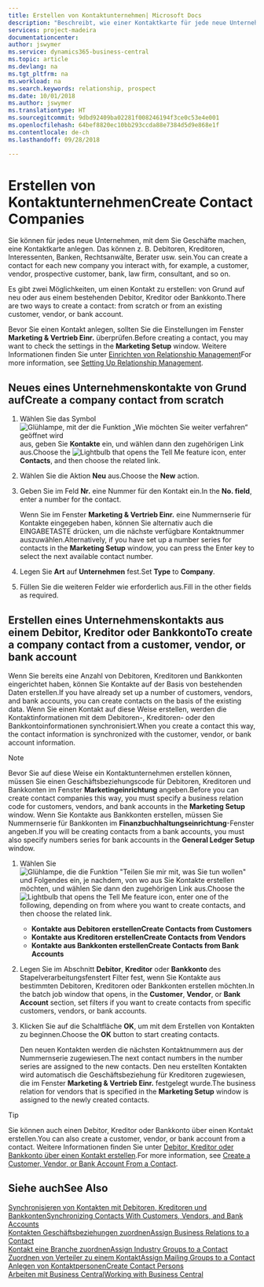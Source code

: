 ```yaml
---
title: Erstellen von Kontaktunternehmen| Microsoft Docs
description: "Beschreibt, wie einer Kontaktkarte für jede neue Unternehmung oder potentielle neuen Unternehmung erstellt wird, mit dem Sie eine Geschäftsbeziehung haben."
services: project-madeira
documentationcenter: 
author: jswymer
ms.service: dynamics365-business-central
ms.topic: article
ms.devlang: na
ms.tgt_pltfrm: na
ms.workload: na
ms.search.keywords: relationship, prospect
ms.date: 10/01/2018
ms.author: jswymer
ms.translationtype: HT
ms.sourcegitcommit: 9dbd92409ba02281f008246194f3ce0c53e4e001
ms.openlocfilehash: 64bef8820ec10bb293ccda88e7384d5d9e868e1f
ms.contentlocale: de-ch
ms.lasthandoff: 09/28/2018

---
```

# <a name="create-contact-companies"></a><span data-ttu-id="c3cb2-103">Erstellen von Kontaktunternehmen</span><span class="sxs-lookup"><span data-stu-id="c3cb2-103">Create Contact Companies</span></span>
<span data-ttu-id="c3cb2-104">Sie können für jedes neue Unternehmen, mit dem Sie Geschäfte machen, eine Kontaktkarte anlegen. Das können z. B. Debitoren, Kreditoren, Interessenten, Banken, Rechtsanwälte, Berater usw. sein.</span><span class="sxs-lookup"><span data-stu-id="c3cb2-104">You can create a contact for each new company you interact with, for example, a customer, vendor, prospective customer, bank, law firm, consultant, and so on.</span></span>

<span data-ttu-id="c3cb2-105">Es gibt zwei Möglichkeiten, um einen Kontakt zu erstellen: von Grund auf neu oder aus einem bestehenden Debitor, Kreditor oder Bankkonto.</span><span class="sxs-lookup"><span data-stu-id="c3cb2-105">There are two ways to create a contact: from scratch or from an existing customer, vendor, or bank account.</span></span>

<span data-ttu-id="c3cb2-106">Bevor Sie einen Kontakt anlegen, sollten Sie die Einstellungen im Fenster **Marketing & Vertrieb Einr.** überprüfen.</span><span class="sxs-lookup"><span data-stu-id="c3cb2-106">Before creating a contact, you may want to check the settings in the **Marketing Setup** window.</span></span> <span data-ttu-id="c3cb2-107">Weitere Informationen finden Sie unter [Einrichten von Relationship Management](marketing-setup-marketing.md)</span><span class="sxs-lookup"><span data-stu-id="c3cb2-107">For more information, see [Setting Up Relationship Management](marketing-setup-marketing.md).</span></span>

## <a name="create-a-company-contact-from-scratch"></a><span data-ttu-id="c3cb2-108">Neues eines Unternehmenskontakte von Grund auf</span><span class="sxs-lookup"><span data-stu-id="c3cb2-108">Create a company contact from scratch</span></span>
1. <span data-ttu-id="c3cb2-109">Wählen Sie das Symbol ![Glühlampe, mit der die Funktion „Wie möchten Sie weiter verfahren“ geöffnet wird](media/ui-search/search_small.png "Wie möchten Sie weiter verfahren?") aus, geben Sie **Kontakte** ein, und wählen dann den zugehörigen Link aus.</span><span class="sxs-lookup"><span data-stu-id="c3cb2-109">Choose the ![Lightbulb that opens the Tell Me feature](media/ui-search/search_small.png "Tell me what you want to do") icon, enter **Contacts**, and then choose the related link.</span></span>
2. <span data-ttu-id="c3cb2-110">Wählen Sie die Aktion **Neu** aus.</span><span class="sxs-lookup"><span data-stu-id="c3cb2-110">Choose the **New** action.</span></span>
3. <span data-ttu-id="c3cb2-111">Geben Sie im Feld **Nr.** eine Nummer für den Kontakt ein.</span><span class="sxs-lookup"><span data-stu-id="c3cb2-111">In the **No. field**, enter a number for the contact.</span></span>

    <span data-ttu-id="c3cb2-112">Wenn Sie im Fenster **Marketing & Vertrieb Einr.** eine Nummernserie für Kontakte eingegeben haben, können Sie alternativ auch die EINGABETASTE drücken, um die nächste verfügbare Kontaktnummer auszuwählen.</span><span class="sxs-lookup"><span data-stu-id="c3cb2-112">Alternatively, if you have set up a number series for contacts in the **Marketing Setup** window, you can press the Enter key to select the next available contact number.</span></span>  
4. <span data-ttu-id="c3cb2-113">Legen Sie **Art** auf **Unternehmen** fest.</span><span class="sxs-lookup"><span data-stu-id="c3cb2-113">Set **Type** to **Company**.</span></span>
5. <span data-ttu-id="c3cb2-114">Füllen Sie die weiteren Felder wie erforderlich aus.</span><span class="sxs-lookup"><span data-stu-id="c3cb2-114">Fill in the other fields as required.</span></span>

## <a name="to-create-a-company-contact-from-a-customer-vendor-or-bank-account"></a><span data-ttu-id="c3cb2-115">Erstellen eines Unternehmenskontakts aus einem Debitor, Kreditor oder Bankkonto</span><span class="sxs-lookup"><span data-stu-id="c3cb2-115">To create a company contact from a customer, vendor, or bank account</span></span>
<span data-ttu-id="c3cb2-116">Wenn Sie bereits eine Anzahl von Debitoren, Kreditoren und Bankkonten eingerichtet haben, können Sie Kontakte auf der Basis von bestehenden Daten erstellen.</span><span class="sxs-lookup"><span data-stu-id="c3cb2-116">If you have already set up a number of customers, vendors, and bank accounts, you can create contacts on the basis of the existing data.</span></span> <span data-ttu-id="c3cb2-117">Wenn Sie einen Kontakt auf diese Weise erstellen, werden die Kontaktinformationen mit dem Debitoren-, Kreditoren- oder den Bankkontoinformationen synchronisiert.</span><span class="sxs-lookup"><span data-stu-id="c3cb2-117">When you create a contact this way, the contact information is synchronized with the customer, vendor, or bank account information.</span></span>

> [!NOTE]  
>   <span data-ttu-id="c3cb2-118">Bevor Sie auf diese Weise ein Kontaktunternehmen erstellen können, müssen Sie einen Geschäftsbeziehungscode für Debitoren, Kreditoren und Bankkonten im Fenster **Marketingeinrichtung** angeben.</span><span class="sxs-lookup"><span data-stu-id="c3cb2-118">Before you can create contact companies this way, you must specify a business relation code for customers, vendors, and bank accounts in the **Marketing Setup** window.</span></span> <span data-ttu-id="c3cb2-119">Wenn Sie Kontakte aus Bankkonten erstellen, müssen Sie Nummernserie für Bankkonten im **Finanzbuchhaltungseinrichtung**-Fenster angeben.</span><span class="sxs-lookup"><span data-stu-id="c3cb2-119">If you will be creating contacts from a bank accounts, you must also specify numbers series for bank accounts in the **General Ledger Setup** window.</span></span>

1. <span data-ttu-id="c3cb2-120">Wählen Sie ![Glühlampe, die die Funktion "Teilen Sie mir mit, was Sie tun wollen"](media/ui-search/search_small.png "\"Teilen Sie mir mit, was Sie tun wollen\"") und Folgendes ein, je nachdem, von wo aus Sie Kontakte erstellen möchten, und wählen Sie dann den zugehörigen Link aus.</span><span class="sxs-lookup"><span data-stu-id="c3cb2-120">Choose the ![Lightbulb that opens the Tell Me feature](media/ui-search/search_small.png "Tell me what you want to do") icon, enter one of the following, depending on from where you want to create contacts, and then choose the related link.</span></span>
   * <span data-ttu-id="c3cb2-121">**Kontakte aus Debitoren erstellen**</span><span class="sxs-lookup"><span data-stu-id="c3cb2-121">**Create Contacts from Customers**</span></span>
   * <span data-ttu-id="c3cb2-122">**Kontakte aus Kreditoren erstellen**</span><span class="sxs-lookup"><span data-stu-id="c3cb2-122">**Create Contacts from Vendors**</span></span>
   * <span data-ttu-id="c3cb2-123">**Kontakte aus Bankkonten erstellen**</span><span class="sxs-lookup"><span data-stu-id="c3cb2-123">**Create Contacts from Bank Accounts**</span></span>
2. <span data-ttu-id="c3cb2-124">Legen Sie im Abschnitt **Debitor**, **Kreditor** oder **Bankkonto** des Stapelverarbeitungsfenstert Filter fest, wenn Sie Kontakte aus bestimmten Debitoren, Kreditoren oder Bankkonten erstellen möchten.</span><span class="sxs-lookup"><span data-stu-id="c3cb2-124">In the batch job window that opens, in the **Customer**, **Vendor**, or **Bank Account** section, set filters if you want to create contacts from specific customers, vendors, or bank accounts.</span></span>
3. <span data-ttu-id="c3cb2-125">Klicken Sie auf die Schaltfläche **OK**, um mit dem Erstellen von Kontakten zu beginnen.</span><span class="sxs-lookup"><span data-stu-id="c3cb2-125">Choose the **OK** button to start creating contacts.</span></span>

    <span data-ttu-id="c3cb2-126">Den neuen Kontakten werden die nächsten Kontaktnummern aus der Nummernserie zugewiesen.</span><span class="sxs-lookup"><span data-stu-id="c3cb2-126">The next contact numbers in the number series are assigned to the new contacts.</span></span> <span data-ttu-id="c3cb2-127">Den neu erstellten Kontakten wird automatisch die Geschäftsbeziehung für Kreditoren zugewiesen, die im Fenster **Marketing & Vertrieb Einr.** festgelegt wurde.</span><span class="sxs-lookup"><span data-stu-id="c3cb2-127">The business relation for vendors that is specified in the **Marketing Setup** window is assigned to the newly created contacts.</span></span>

> [!TIP]  
>   <span data-ttu-id="c3cb2-128">Sie können auch einen Debitor, Kreditor oder Bankkonto über einen Kontakt erstellen.</span><span class="sxs-lookup"><span data-stu-id="c3cb2-128">You can also create a customer, vendor, or bank account from a contact.</span></span> <span data-ttu-id="c3cb2-129">Weitere Informationen finden Sie unter [Debitor, Kreditor oder Bankkonto über einen Kontakt erstellen](marketing-how-create-contacts-new-customers-vendors-bank-accounts.md).</span><span class="sxs-lookup"><span data-stu-id="c3cb2-129">For more information, see [Create a Customer, Vendor, or Bank Account From a Contact](marketing-how-create-contacts-new-customers-vendors-bank-accounts.md).</span></span>

## <a name="see-also"></a><span data-ttu-id="c3cb2-130">Siehe auch</span><span class="sxs-lookup"><span data-stu-id="c3cb2-130">See Also</span></span>
[<span data-ttu-id="c3cb2-131">Synchronisieren von Kontakten mit Debitoren, Kreditoren und Bankkonten</span><span class="sxs-lookup"><span data-stu-id="c3cb2-131">Synchronizing Contacts With Customers, Vendors, and Bank Accounts</span></span>](marketing-synchronize-contacts-customers-vendors-bank-accounts.md)  
[<span data-ttu-id="c3cb2-132">Kontakten Geschäftsbeziehungen zuordnen</span><span class="sxs-lookup"><span data-stu-id="c3cb2-132">Assign Business Relations to a Contact</span></span>](marketing-business-relations.md#AssignBusRelContact)  
[<span data-ttu-id="c3cb2-133">Kontakt eine Branche zuordnen</span><span class="sxs-lookup"><span data-stu-id="c3cb2-133">Assign Industry Groups to a Contact</span></span>](marketing-industry-groups.md#AssignIndustryGroupContact)  
[<span data-ttu-id="c3cb2-134">Zuordnen von Verteiler zu einem Kontakt</span><span class="sxs-lookup"><span data-stu-id="c3cb2-134">Assign Mailing Groups to a Contact</span></span>](marketing-mailing-groups.md#AssignMailGroupContact)  
[<span data-ttu-id="c3cb2-135">Anlegen von Kontaktpersonen</span><span class="sxs-lookup"><span data-stu-id="c3cb2-135">Create Contact Persons</span></span>](marketing-create-contact-persons.md)  
[<span data-ttu-id="c3cb2-136">Arbeiten mit  Business Central</span><span class="sxs-lookup"><span data-stu-id="c3cb2-136">Working with Business Central</span></span>](ui-work-product.md)

